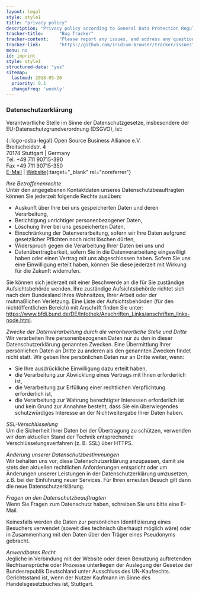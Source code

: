 ```yaml
---
layout: legal
style: style1
title: "privacy policy"
description: "Privacy policy according to General Data Protection Regulation (GDPR)"
tracker-title:		"Bug Tracker"
tracker-content:	"Please report any issues, and address any questions to our bug tracker at GitHub."
tracker-link:		"https://github.com/iridium-browser/tracker/issues"
menu: no
id: imprint
style: style1
structured-data: "yes"
sitemap:
  lastmod: 2018-05-20
  priority: 0.1
  changefreq: 'weekly'
---
```


### Datenschutzerklärung #

Verantwortliche Stelle im Sinne der Datenschutzgesetze, insbesondere der EU-Datenschutzgrundverordnung (DSGVO), ist:     
     
[ ](https://osb-alliance.de "OSBA Website"){:.logo-osba-legal}
Open Source Business Alliance e.V.   
Breitscheidstr. 4  
70174 Stuttgart | Germany  
Tel. +49 711 90715-390  
Fax +49 711 90715-350  
[E-Mail](mailto:wg-iridium@osb-alliance.com "send e-mail") | [Website](https://www.osb-alliance.com "visit website"){:target="_blank" rel="noreferrer"}     

*Ihre Betroffenenrechte*    
Unter den angegebenen Kontaktdaten unseres Datenschutzbeauftragten können Sie jederzeit folgende Rechte ausüben:    
- Auskunft über Ihre bei uns gespeicherten Daten und deren Verarbeitung,
- Berichtigung unrichtiger personenbezogener Daten,
- Löschung Ihrer bei uns gespeicherten Daten,
- Einschränkung der Datenverarbeitung, sofern wir Ihre Daten aufgrund gesetzlicher Pflichten noch nicht löschen dürfen,
- Widerspruch gegen die Verarbeitung Ihrer Daten bei uns und
- Datenübertragbarkeit, sofern Sie in die Datenverarbeitung eingewilligt haben oder einen Vertrag mit uns abgeschlossen haben.
Sofern Sie uns eine Einwilligung erteilt haben, können Sie diese jederzeit mit Wirkung für die Zukunft widerrufen.    
     
Sie können sich jederzeit mit einer Beschwerde an die für Sie zuständige Aufsichtsbehörde wenden. Ihre zuständige Aufsichtsbehörde richtet sich nach dem Bundesland Ihres Wohnsitzes, Ihrer Arbeit oder der mutmaßlichen Verletzung. Eine Liste der Aufsichtsbehörden (für den nichtöffentlichen Bereich) mit Anschrift finden Sie unter: https://www.bfdi.bund.de/DE/Infothek/Anschriften_Links/anschriften_links-node.html.    
    
*Zwecke der Datenverarbeitung durch die verantwortliche Stelle und Dritte*    
Wir verarbeiten Ihre personenbezogenen Daten nur zu den in dieser Datenschutzerklärung genannten Zwecken. Eine Übermittlung Ihrer persönlichen Daten an Dritte zu anderen als den genannten Zwecken findet nicht statt. Wir geben Ihre persönlichen Daten nur an Dritte weiter, wenn:    
- Sie Ihre ausdrückliche Einwilligung dazu erteilt haben,
- die Verarbeitung zur Abwicklung eines Vertrags mit Ihnen erforderlich ist,
- die Verarbeitung zur Erfüllung einer rechtlichen Verpflichtung erforderlich ist,
- die Verarbeitung zur Wahrung berechtigter Interessen erforderlich ist und kein Grund zur Annahme besteht, dass Sie ein überwiegendes schutzwürdiges Interesse an der Nichtweitergabe Ihrer Daten haben.
   
*SSL-Verschlüsselung*    
Um die Sicherheit Ihrer Daten bei der Übertragung zu schützen, verwenden wir dem aktuellen Stand der Technik entsprechende Verschlüsselungsverfahren (z. B. SSL) über HTTPS.    
    
*Änderung unserer Datenschutzbestimmungen*    
Wir behalten uns vor, diese Datenschutzerklärung anzupassen, damit sie stets den aktuellen rechtlichen Anforderungen entspricht oder um Änderungen unserer Leistungen in der Datenschutzerklärung umzusetzen, z.B. bei der Einführung neuer Services. Für Ihren erneuten Besuch gilt dann die neue Datenschutzerklärung.

*Fragen an den Datenschutzbeauftragten*    
Wenn Sie Fragen zum Datenschutz haben, schreiben Sie uns bitte eine E-Mail.    

Keinesfalls werden die Daten zur persönlichen Identifizierung eines Besuchers verwendet (soweit dies technisch überhaupt möglich wäre) oder in Zusammenhang mit den Daten über den Träger eines Pseudonyms gebracht.

*Anwendbares Recht*  
Jegliche in Verbindung mit der Website oder deren Benutzung auftretenden Rechtsansprüche oder Prozesse unterliegen der Auslegung der Gesetze der Bundesrepublik Deutschland unter Ausschluss des UN-Kaufrechts. Gerichtsstand ist, wenn der Nutzer Kaufmann im Sinne des Handelsgesetzbuches ist, Stuttgart.